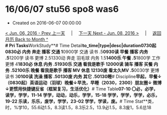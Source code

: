 # 16/06/07 stu56 spo8 was6

* Created on 2016-06-07 00:00:00

[&lt; Jun. 06, 2016 - Prev 上一天](d06.md)     \|     [下一天 Next - Jun. 08, 2016 &gt;](d08.md)     \|     [返回月历 Back to Month ^](index.md)   
**\# Pri Tasks**WorkStudy**\# Time Detail**to\_time\|type\|desc\|duration0730起0830必 内务 奔走 播客 交通 1**0900学 交通 读书 .5**0930读 早餐 播客 内务 .5**1200学 读书 更博 2.51330动 奔走 羽毛球 内务 1.5**1400乐 午餐 .5**1800学 工作 更博 4**1830必 休息 内务 .51930乐 交通 看我是歌手 12000读 骑车 播客 买餐 内务 .52100乐 晚餐 看我是歌手 播客 MV 休息 12130废 看太久MV .5**0030学 更博 读书 3**0100读 洗澡 播客 .50130废 内务 其它 .50130睡**\# Discipline**早起，早餐↓（0830起）英语运动（羽球）晚餐↓早洗，早睡（2030，2300）朋友圈↓ 微博↓更惯用快捷键反省（框架复习，生活优化）**\# Time Table**07-10 〇必，必学，读学，学学，11-14 学学，动动，动乐，学学，15-18 学学，学学，学学，必乐，19-22 乐读，乐乐，废学，学学，23-02 学学，学读，废。**\# Time Stat**类，时，%学10，55.6动1.5，8.3读1.5，8.3乐2.5，13.9必1.5，8.3废1，5.6总18

